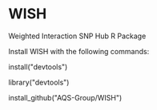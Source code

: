 # WISH

Weighted Interaction SNP Hub R Package

Install WISH with the following commands:

install("devtools")

library("devtools")

install_github("AQS-Group/WISH")
